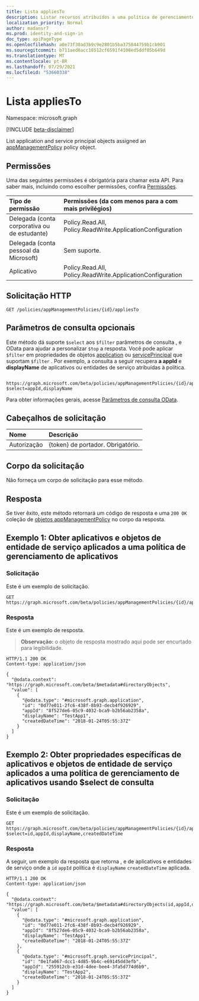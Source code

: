 ```yaml
---
title: Lista appliesTo
description: Listar recursos atribuídos a uma política de gerenciamento de aplicativos.
localization_priority: Normal
author: madansr7
ms.prod: identity-and-sign-in
doc_type: apiPageType
ms.openlocfilehash: a0e73f30ad3b9c9e2801b5ba375844759b1cb901
ms.sourcegitcommit: b711aed8acc18512cf6591f4108ed5ddf05b649d
ms.translationtype: MT
ms.contentlocale: pt-BR
ms.lasthandoff: 07/29/2021
ms.locfileid: "53660338"
---
```

# <a name="list-appliesto"></a>Lista appliesTo

Namespace: microsoft.graph

[!INCLUDE [beta-disclaimer](../../includes/beta-disclaimer.md)]

List application and service principal objects assigned an [appManagementPolicy](../resources/appManagementPolicy.md) policy object.

## <a name="permissions"></a>Permissões

Uma das seguintes permissões é obrigatória para chamar esta API. Para saber mais, incluindo como escolher permissões, confira [Permissões](/graph/permissions-reference).

| Tipo de permissão                        | Permissões (da com menos para a com mais privilégios)                                             |
| :------------------------------------- | :--------------------------------------------------------- |
| Delegada (conta corporativa ou de estudante)     | Policy.Read.All, Policy.ReadWrite.ApplicationConfiguration |
| Delegada (conta pessoal da Microsoft) | Sem suporte.                                             |
| Aplicativo                            | Policy.Read.All, Policy.ReadWrite.ApplicationConfiguration |

## <a name="http-request"></a>Solicitação HTTP

<!-- { "blockType": "ignored" } -->

```http
GET /policies/appManagementPolicies/{id}/appliesTo
```

## <a name="optional-query-parameters"></a>Parâmetros de consulta opcionais
Este método dá suporte `$select` aos `$filter` parâmetros de consulta , e OData para ajudar a personalizar `$top` a resposta. Você pode aplicar `$filter` em propriedades de objetos [application](../resources/application.md) ou [servicePrincipal](../resources/serviceprincipal.md) que suportam `$filter` . Por exemplo, a consulta a seguir recupera **a appId** e **displayName** de aplicativos ou entidades de serviço atribuídas à política.

``` http

https://graph.microsoft.com/beta/policies/appManagementPolicies/{id}/appliesTo?$select=appId,displayName
```

Para obter informações gerais, acesse [Parâmetros de consulta OData](/graph/query-parameters).

## <a name="request-headers"></a>Cabeçalhos de solicitação

| Nome          | Descrição               |
| :------------ | :------------------------ |
| Autorização | {token} de portador. Obrigatório. |

## <a name="request-body"></a>Corpo da solicitação

Não forneça um corpo de solicitação para esse método.

## <a name="response"></a>Resposta

Se tiver êxito, este método retornará um código de resposta e uma `200 OK` coleção de [objetos appManagementPolicy](../resources/appManagementPolicy.md) no corpo da resposta.

## <a name="example-1-get-applications-and-service-principal-objects-applied-to-an-app-management-policy"></a>Exemplo 1: Obter aplicativos e objetos de entidade de serviço aplicados a uma política de gerenciamento de aplicativos

### <a name="request"></a>Solicitação

Este é um exemplo de solicitação.

<!-- {
  "blockType": "request",
  "name": "list_appManagementPolicyAppliesTo"
}-->

```http
GET https://graph.microsoft.com/beta/policies/appManagementPolicies/{id}/appliesTo
```

### <a name="response"></a>Resposta

Este é um exemplo de resposta.
>**Observação:** o objeto de resposta mostrado aqui pode ser encurtado para legibilidade.

<!-- {
  "blockType": "response",
  "truncated": true,
  "@odata.type": "microsoft.graph.appManagementPolicy"
} -->

```http
HTTP/1.1 200 OK
Content-type: application/json

{
  "@odata.context": "https://graph.microsoft.com/beta/$metadata#directoryObjects",
  "value": [
    {
      "@odata.type": "#microsoft.graph.application",
      "id": "0d77e011-2fc6-438f-8b93-decb4f926929",
      "appId": "8f527de6-05c9-4032-bca9-b2b56ab2358a",
      "displayName": "TestApp1",
      "createdDateTime": "2018-01-24T05:55:37Z"
    }
  ]
}
```

## <a name="example-2-get-specific-properties-of-applications-and-service-principal-objects-applied-to-an-app-management-policy-using-select-query-option"></a>Exemplo 2: Obter propriedades específicas de aplicativos e objetos de entidade de serviço aplicados a uma política de gerenciamento de aplicativos usando $select de consulta

### <a name="request"></a>Solicitação

Este é um exemplo de solicitação.

<!-- {
  "blockType": "request",
  "name": "list_appManagementPolicyAppliesTo_select"
}-->

```http
GET https://graph.microsoft.com/beta/policies/appManagementPolicies/{id}/appliesTo?$select=id,appId,displayName,createdDateTime
```

### <a name="response"></a>Resposta

A seguir, um exemplo da resposta que retorna , e de aplicativos e entidades de serviço onde a `id` `appId` política é `displayName` `createdDateTime` aplicada.

<!-- {
  "blockType": "response",
  "truncated": true,
  "@odata.type": "microsoft.graph.appManagementPolicy"
} -->

```http
HTTP/1.1 200 OK
Content-type: application/json

{
  "@odata.context": "https://graph.microsoft.com/beta/$metadata#directoryObjects(id,appId,displayName,createdDateTime)",
  "value": [
    {
      "@odata.type": "#microsoft.graph.application",
      "id": "0d77e011-2fc6-438f-8b93-decb4f926929",
      "appId": "8f527de6-05c9-4032-bca9-b2b56ab2358a",
      "displayName": "TestApp1",
      "createdDateTime": "2018-01-24T05:55:37Z"
    },
    {
      "@odata.type": "#microsoft.graph.servicePrincipal",
      "id": "0e1fa067-dcc1-4d85-9b4c-e69145dd3efb",
      "appId": "255912cb-e31d-4dee-bee4-3fa5d774d6b9",
      "displayName": "TestApp2",
      "createdDateTime": "2018-01-24T05:55:37Z"
    }
  ]
}
```


<!-- uuid: 16cd6b66-4b1a-43a1-adaf-3a886856ed98
2019-02-04 14:57:30 UTC -->
<!-- {
  "type": "#page.annotation",
  "description": "list resources for appManagementPolicies",
  "keywords": "",
  "section": "documentation",
  "tocPath": ""
}-->
